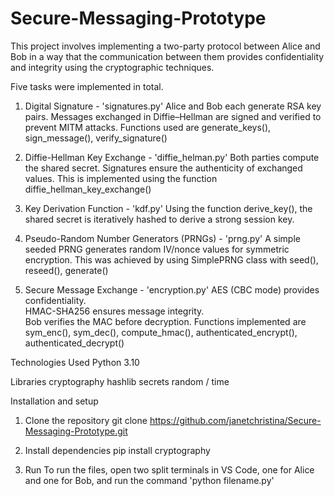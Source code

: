 # Secure-Messaging-Prototype
This project involves implementing a two-party protocol between Alice and Bob in a way that the communication between them provides confidentiality and integrity using the cryptographic techniques.

Five tasks were implemented in total.

1. Digital Signature - 'signatures.py'
Alice and Bob each generate RSA key pairs. Messages exchanged in Diffie–Hellman are signed and verified to prevent MITM attacks. Functions used are generate_keys(), sign_message(), verify_signature()

2. Diffie-Hellman Key Exchange - 'diffie_helman.py'
Both parties compute the shared secret. Signatures ensure the authenticity of exchanged values. This is implemented using the function diffie_hellman_key_exchange()

3. Key Derivation Function - 'kdf.py'
Using the function derive_key(), the shared secret is iteratively hashed to derive a strong session key. 

4. Pseudo-Random Number Generators (PRNGs) - 'prng.py'
A simple seeded PRNG generates random IV/nonce values for symmetric encryption. This was achieved by using SimplePRNG class with seed(), reseed(), generate()

5. Secure Message Exchange - 'encryption.py'
AES (CBC mode) provides confidentiality.  
HMAC-SHA256 ensures message integrity.  
Bob verifies the MAC before decryption.
Functions implemented are sym_enc(), sym_dec(), compute_hmac(), authenticated_encrypt(), authenticated_decrypt()


Technologies Used
Python 3.10

Libraries
cryptography
hashlib
secrets
random / time

Installation and setup

1. Clone the repository
git clone https://github.com/janetchristina/Secure-Messaging-Prototype.git

2. Install dependencies
pip install cryptography
 
3. Run
To run the files, open two split terminals in VS Code, one for Alice and one for Bob, and run the command 'python filename.py'




